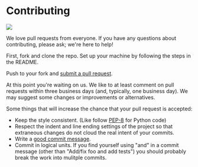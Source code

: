 # Contributing
![](https://cloud.githubusercontent.com/assets/1317406/12853560/606e97fa-cbfa-11e5-9af4-5458d9ba625b.png)

We love pull requests from everyone. If you have any questions about contributing, please ask; we're here to help!

First, fork and clone the repo. Set up your machine by following the steps in the README.

Push to your fork and [submit a pull request](https://help.github.com/articles/using-pull-requests/).

At this point you're waiting on us. We like to at least comment on pull requests
within three business days (and, typically, one business day). We may suggest
some changes or improvements or alternatives.

Some things that will increase the chance that your pull request is accepted:

* Keep the style consistent. (Like follow [PEP-8](http://www.python.org/dev/peps/pep-0008/) for Python code)
* Respect the indent and line ending settings of the project so that 
  extraneous changes do not cloud the real intent of your commits.
* Write a [good commit message](http://tbaggery.com/2008/04/19/a-note-about-git-commit-messages.html).
* Commit in logical units. If you find yourself using "and" in a commit
  message (other than "Add/fix foo and add tests") you should probably
  break the work into mulitple commits.
